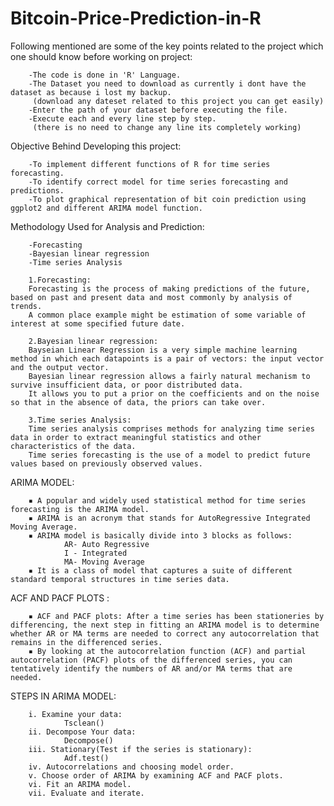 # Bitcoin-Price-Prediction-in-R

Following mentioned are some of the key points related to the project which one should know before working on project:
       
        -The code is done in 'R' Language.
        -The Dataset you need to download as currently i dont have the dataset as because i lost my backup.
         (download any dateset related to this project you can get easily)
        -Enter the path of your dataset before executing the file.
        -Execute each and every line step by step.
         (there is no need to change any line its completely working)
         
         

Objective Behind Developing this project:

        -To implement different functions of R for time series forecasting.
        -To identify correct model for time series forecasting and predictions.
        -To plot graphical representation of bit coin prediction using ggplot2 and different ARIMA model function.
        
Methodology Used for Analysis and Prediction:

        -Forecasting
        -Bayesian linear regression
        -Time series Analysis

        1.Forecasting:
        Forecasting is the process of making predictions of the future, based on past and present data and most commonly by analysis of trends. 
        A common place example might be estimation of some variable of interest at some specified future date.

        2.Bayesian linear regression:
        Bayseian Linear Regression is a very simple machine learning method in which each datapoints is a pair of vectors: the input vector and the output vector.
        Bayesian linear regression allows a fairly natural mechanism to survive insufficient data, or poor distributed data.
        It allows you to put a prior on the coefficients and on the noise so that in the absence of data, the priors can take over.

        3.Time series Analysis:
        Time series analysis comprises methods for analyzing time series data in order to extract meaningful statistics and other characteristics of the data.
        Time series forecasting is the use of a model to predict future values based on previously observed values.  
        
ARIMA MODEL:

        ▪ A popular and widely used statistical method for time series forecasting is the ARIMA model.
        ▪ ARIMA is an acronym that stands for AutoRegressive Integrated Moving Average. 
        ▪ ARIMA model is basically divide into 3 blocks as follows:
                AR- Auto Regressive
                I - Integrated
                MA- Moving Average
        ▪ It is a class of model that captures a suite of different standard temporal structures in time series data.



ACF AND PACF PLOTS :
        
        ▪ ACF and PACF plots: After a time series has been stationeries by differencing, the next step in fitting an ARIMA model is to determine whether AR or MA terms are needed to correct any autocorrelation that remains in the differenced series.
        ▪ By looking at the autocorrelation function (ACF) and partial autocorrelation (PACF) plots of the differenced series, you can tentatively identify the numbers of AR and/or MA terms that are needed.

STEPS IN ARIMA MODEL:

        i. Examine your data:
                Tsclean()
        ii. Decompose Your data:
                Decompose()
        iii. Stationary(Test if the series is stationary):
                Adf.test()
        iv. Autocorrelations and choosing model order.
        v. Choose order of ARIMA by examining ACF and PACF plots.
        vi. Fit an ARIMA model.
        vii. Evaluate and iterate.
        
        
